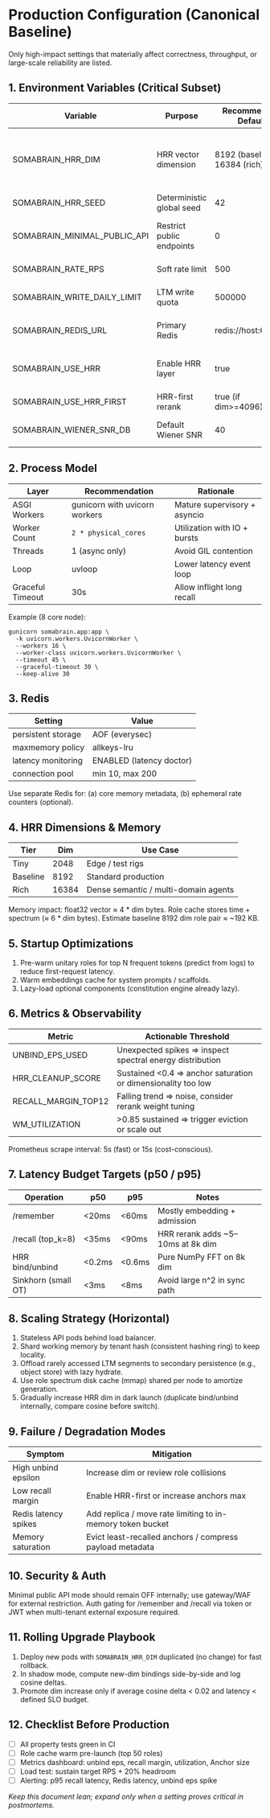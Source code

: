 # Production Configuration (Canonical Baseline)

Only high-impact settings that materially affect correctness, throughput, or large-scale reliability are listed.

## 1. Environment Variables (Critical Subset)
| Variable | Purpose | Recommended Default | Notes |
|----------|---------|---------------------|-------|
| SOMABRAIN_HRR_DIM | HRR vector dimension | 8192 (baseline), 16384 (rich) | Higher = better semantic separation; memory ∝ dim |
| SOMABRAIN_HRR_SEED | Deterministic global seed | 42 | Stable reproducibility |
| SOMABRAIN_MINIMAL_PUBLIC_API | Restrict public endpoints | 0 | Keep 0 for full API in production cluster |
| SOMABRAIN_RATE_RPS | Soft rate limit | 500 | Tune per pod capacity |
| SOMABRAIN_WRITE_DAILY_LIMIT | LTM write quota | 500000 | Guard runaway agents |
| SOMABRAIN_REDIS_URL | Primary Redis | redis://host:6379/0 | Use dedicated instance |
| SOMABRAIN_USE_HRR | Enable HRR layer | true | Disable only for emergency fallback |
| SOMABRAIN_USE_HRR_FIRST | HRR-first rerank | true (if dim>=4096) | Gains depend on workload |
| SOMABRAIN_WIENER_SNR_DB | Default Wiener SNR | 40 | 20=more smoothing, 60=sharper |

## 2. Process Model
| Layer | Recommendation | Rationale |
|-------|----------------|-----------|
| ASGI Workers | gunicorn with uvicorn workers | Mature supervisory + asyncio |
| Worker Count | `2 * physical_cores` | Utilization with IO + bursts |
| Threads | 1 (async only) | Avoid GIL contention |
| Loop | uvloop | Lower latency event loop |
| Graceful Timeout | 30s | Allow inflight long recall |

Example (8 core node):
```
gunicorn somabrain.app:app \
  -k uvicorn.workers.UvicornWorker \
  --workers 16 \
  --worker-class uvicorn.workers.UvicornWorker \
  --timeout 45 \
  --graceful-timeout 30 \
  --keep-alive 30
```

## 3. Redis
| Setting | Value |
|---------|-------|
| persistent storage | AOF (everysec) |
| maxmemory policy | allkeys-lru |
| latency monitoring | ENABLED (latency doctor) |
| connection pool | min 10, max 200 |

Use separate Redis for: (a) core memory metadata, (b) ephemeral rate counters (optional).

## 4. HRR Dimensions & Memory
| Tier | Dim | Use Case |
|------|-----|----------|
| Tiny | 2048 | Edge / test rigs |
| Baseline | 8192 | Standard production |
| Rich | 16384 | Dense semantic / multi-domain agents |

Memory impact: float32 vector ≈ 4 * dim bytes. Role cache stores time + spectrum (≈ 6 * dim bytes). Estimate baseline 8192 dim role pair ≈ ~192 KB.

## 5. Startup Optimizations
1. Pre-warm unitary roles for top N frequent tokens (predict from logs) to reduce first-request latency.
2. Warm embeddings cache for system prompts / scaffolds.
3. Lazy-load optional components (constitution engine already lazy). 

## 6. Metrics & Observability
| Metric | Actionable Threshold |
|--------|----------------------|
| UNBIND_EPS_USED | Unexpected spikes => inspect spectral energy distribution |
| HRR_CLEANUP_SCORE | Sustained <0.4 => anchor saturation or dimensionality too low |
| RECALL_MARGIN_TOP12 | Falling trend => noise, consider rerank weight tuning |
| WM_UTILIZATION | >0.85 sustained => trigger eviction or scale out |

Prometheus scrape interval: 5s (fast) or 15s (cost-conscious). 

## 7. Latency Budget Targets (p50 / p95)
| Operation | p50 | p95 | Notes |
|-----------|-----|-----|-------|
| /remember | <20ms | <60ms | Mostly embedding + admission |
| /recall (top_k=8) | <35ms | <90ms | HRR rerank adds ~5–10ms at 8k dim |
| HRR bind/unbind | <0.2ms | <0.6ms | Pure NumPy FFT on 8k dim |
| Sinkhorn (small OT) | <3ms | <8ms | Avoid large n^2 in sync path |

## 8. Scaling Strategy (Horizontal)
1. Stateless API pods behind load balancer.
2. Shard working memory by tenant hash (consistent hashing ring) to keep locality.
3. Offload rarely accessed LTM segments to secondary persistence (e.g., object store) with lazy hydrate.
4. Use role spectrum disk cache (mmap) shared per node to amortize generation.
5. Gradually increase HRR dim in dark launch (duplicate bind/unbind internally, compare cosine before switch).

## 9. Failure / Degradation Modes
| Symptom | Mitigation |
|---------|------------|
| High unbind epsilon | Increase dim or review role collisions |
| Low recall margin | Enable HRR-first or increase anchors max |
| Redis latency spikes | Add replica / move rate limiting to in-memory token bucket |
| Memory saturation | Evict least-recalled anchors / compress payload metadata |

## 10. Security & Auth
Minimal public API mode should remain OFF internally; use gateway/WAF for external restriction. Auth gating for /remember and /recall via token or JWT when multi-tenant external exposure required.

## 11. Rolling Upgrade Playbook
1. Deploy new pods with `SOMABRAIN_HRR_DIM` duplicated (no change) for fast rollback.
2. In shadow mode, compute new-dim bindings side-by-side and log cosine deltas.
3. Promote dim increase only if average cosine delta < 0.02 and latency < defined SLO budget.

## 12. Checklist Before Production
- [ ] All property tests green in CI
- [ ] Role cache warm pre-launch (top 50 roles)
- [ ] Metrics dashboard: unbind eps, recall margin, utilization, Anchor size
- [ ] Load test: sustain target RPS + 20% headroom
- [ ] Alerting: p95 recall latency, Redis latency, unbind eps spike

*Keep this document lean; expand only when a setting proves critical in postmortems.*
